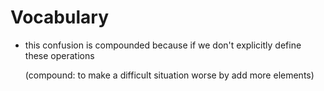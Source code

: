 # Vocabulary

+   this confusion is compounded because if we don't explicitly define these operations

    (compound: to make a difficult situation worse by add more elements)

    ​

